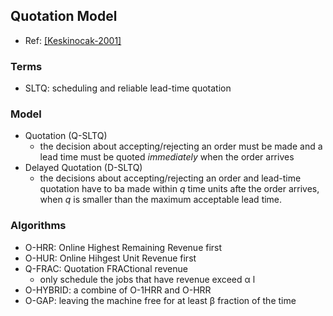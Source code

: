 ## Quotation Model

- Ref: [[Keskinocak-2001]](http://www2.tepper.cmu.edu/andrew/ravi/ms01.pdf)

### Terms
- SLTQ: scheduling and reliable lead-time quotation

### Model
- Quotation (Q-SLTQ)
  - the decision about accepting/rejecting an order must be made and a lead time must be quoted *immediately* when the order arrives
- Delayed Quotation (D-SLTQ)
  - the decisions about accepting/rejecting an order and lead-time quotation have to ba made within *q* time units afte the order arrives, when *q* is smaller than the maximum acceptable lead time.
  
### Algorithms
- O-HRR: Online Highest Remaining Revenue first
- O-HUR: Online Hihgest Unit Revenue first
- Q-FRAC: Quotation FRACtional revenue
  - only schedule the jobs that have revenue exceed &alpha; l
- O-HYBRID: a combine of O-1HRR and O-HRR
- O-GAP: leaving the machine free for at least &beta; fraction of the time
